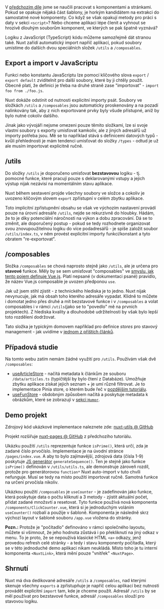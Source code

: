 V [předchozím díle](/article/nuxt-pages) jsme se naučili pracovat s komponentami a stránkami. Pokud se opakuje nějaká část šablony, je horkým kandidátem na extrakci do samostatné nové komponenty. Co když se však opakují metody pro práci s daty v sekci `<script>`? Nebo chceme aplikaci lépe členit a vyhnout se hrozivě dlouhým souborům komponent, ve kterých se pak špatně vyznává?

Logiku z JavaScript (TypeScript) kódu můžeme samozřejmě dát stranou také. Nuxt zařídí automatický import napříč aplikací, pokud soubory umístíme do dalších dvou speciálních složek `/utils` a `/composables`.

## Export a import v JavaScriptu

Funkci nebo konstantu JavaScriptu lze pomocí klíčového slova `export` /  `export default` zviditelnit pro další soubory, které by ji chtěly použít. Obecně platí, že definici je třeba na druhé straně zase "importovat" - `import foo from ./foo.js`.

Nuxt dokáže odstínit od nutnosti explicitní importy psát. Soubory ve složkách `/utils` a `/composables` jsou automaticky proskenovány a na pozadí nalinkovány tak, aby z nich exportované prvky byly všude přístupné, aniž by bylo nutné cokoliv dalšího.

Jinak jako vývojáři nejsme omezeni pouze těmito složkami, lze si svoje vlastní soubory s exporty umisťovat kamkoliv, ale z jiných adresářů už importy potřeba jsou. Mě se to například stává s definicemi datových typů - kvůli přehlednosti je mám tendenci umisťovat do složky `/types` - odtud je už ale musím importovat explicitně ručně.

## /utils

Do složky `/utils` je doporučeno umisťovat **bezstavovou** logiku - tj. pomocné funkce, které pracují pouze s deklarovanými vstupy a jejich výstup nijak nezávisí na momentálním stavu aplikace.

Nuxt během sestavení projde všechny soubory ve složce a cokoliv je uvozeno klíčovým slovem `export` zpřístupní v celém zbytku aplikace.

Toto implicitní zpřístupnění obsahu se však ve výchozím nastavení provádí pouze na úrovni adresáře `/utils`, nejde se rekurzivně do hloubky. Hádám, že to je díky potenciální náročnosti na výkon a dobu zpracování. Dá se to změnit, ale doporučený postup - pokud se tedy rozhodnete organizovat svou znovupoužitelnou logiku do více podadresářů - je spíše založit soubor `/utils/index.ts`, v něm provést explicitní importy funkcí/konstant a tyto obratem "re-exportovat".

## /composables

Složka `/composables` se chová naprosto stejně jako `/utils`, ale je určena pro **stavové** funkce. Měly by se sem umisťovat "composables" ve [smyslu, jak tento pojem definuje Vue.js](https://vuejs.org/guide/reusability/composables.html#what-is-a-composable). Platí nepsané (v dokumentaci psané) pravidlo, že název Vue.js composable je uvozen předponou `use`.

Jak už jsem stihl zjistit - z technického hlediska je to jedno. Nuxt nijak nevynucuje, jak má obsah toho kterého adresáře vypadat. Klidně to můžete i domotat jedno přes druhé a mít bezstavové funkce i v `/composables` a volat composables i v rámci `/utils`(jako se to "povedlo" mě na prvních projektech). Z hlediska kvality a dlouhodobé udržitelnosti by však bylo lepší toto rozdělení dodržovat.

Tato složka je typickým domovem například pro definice _stores_ pro stavový management - jak uvidíme v [jednom z příštích článků](/articles/nuxt-pinia).

## Případová studie

Na tomto webu zatím nemám žádné využití pro `/utils`. Používám však dvě `/composables`:
- [useArticleStore](https://github.com/AloisSeckar/master-coda/blob/master/composables/useArticleStore.ts) - načítá metadata k článkům ze souboru `/data/articles.ts` (typičtější by bylo čtení z Databáze). Umožňuje zbytku aplikace získat jejich seznam + je umí různě filtrovat. Je to implementace Pinia store, o kterém bude řeč v [pozdějším tutoriálu](/article/nuxt-pinia).
- [useFunStore](https://github.com/AloisSeckar/master-coda/blob/master/composables/useFunStore.ts) - obdobným způsobem načítá a poskytuje metadata k obrázkům, které se zobrazují v [sekci `Humor`](/fun).

## Demo projekt

Zdrojový kód ukázkové implementace naleznete zde:
[nuxt-utils @ GitHub](https://github.com/AloisSeckar/demos-nuxt/tree/main/nuxt-utils)

Projekt rozšiřuje [nuxt-pages @ GitHub](https://github.com/AloisSeckar/demos-nuxt/tree/main/nuxt-pages) z předchozího tutoriálu.

Ukázku použití `/utils` reprezentuje funkce `isPrime()`, která určí, zda je zadané číslo prvočíslo. Implementace je na úvodní stránce `/pages/index.vue`. A aby to bylo zajímavější, zdrojová data (čísla 1-9) poskytuje [JS generátor](https://developer.mozilla.org/en-US/docs/Web/JavaScript/Reference/Global_Objects/Generator) `generateSequence()`. Ten je stejně jako funkce `isPrime()` definován v `/utils/utils.ts`, ale demonstruje zároveň rozdíl, protože pro generátorovou `function*` Nuxt auto-import v tuto chvíli nefunguje. Musí se tedy na místo použití importovat ručně. Samotná funkce na určení prvočísla nikoliv.

Ukázkou použití `/composables` je `useCounter` - je zadefinován jako funkce, která poskytuje data o počtu kliknutí a 3 metody - zjistit aktuální počet, přidat zadané množsvtí a resetovat. Tyto funkce používá nová komponenta `/components/ClickCounter.vue`, která si je jednoduchým voláním `useCounter()` rozbalí a použije v šabloně. Komponenta je následně skrz výchozí layout v šabloně souboru `/app.vue` vložena do stránky. 

**Pozn.:** Protože je "počítadlo" definováno v rámci společného layoutu, můžete si všimnout, že jeho hodnota zůstává i po překliknutí na jiný odkaz v menu. To je proto, že se nepoužívá klasické HTML `<a>` odkazy, jenž provedou refresh celé stránky - a tedy i stavu komponenty počítadla, který se v této jednoduché demo aplikaci nikam neukládá. Místo toho je tu interní komponenta `<NuxtLink>`, která mění pouze "vnitřek" `<NuxtPage>`.

## Shrnutí

Nuxt má dva dedikované adresáře `/utils` a `/composables`, nad kterými skenuje všechny `exports` a zpřístupňuje je napříč celou aplikací bez nutnosti provádět explicitní `import` tam, kde je chceme použít. Adresář `/utils` by se měl používat pro bezstavové funkce, adresář `/composables` slouží pro stavovou logiku.

